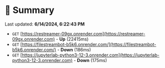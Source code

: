 # 📖 Summary
Last updated: **6/14/2024, 6:22:43 PM**

- `GET` [https://restreamer-09gx.onrender.com](https://restreamer-09gx.onrender.com) - **Up** (22415ms)
- `GET` [https://filestreambot-b5k6.onrender.com/](https://filestreambot-b5k6.onrender.com/) - **Down** (186ms)
- `GET` [https://jupyterlab-python3-12-3.onrender.com](https://jupyterlab-python3-12-3.onrender.com) - **Down** (175ms)
